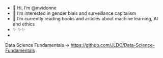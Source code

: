 - 👋 Hi, I’m @mvidonne
- 👀 I’m interested in gender biais and surveillance capitalism
- 🌱 I’m currently reading books and articles about machine learning, AI and ethics
- ✨ ✨✨
- 

Data Science Fundamentals  -> https://github.com/JLDC/Data-Science-Fundamentals

<!---
mvidonne/mvidonne is a ✨ special ✨ repository because its `README.md` (this file) appears on your GitHub profile.
You can click the Preview link to take a look at your changes.
--->
